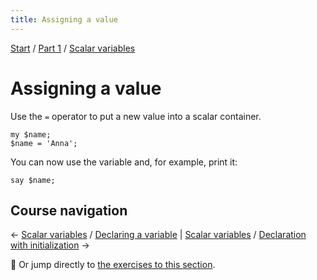 ```yaml
---
title: Assigning a value
---
```


[Start](../..) / [Part 1](../../part1) / [Scalar variables](..)

# Assigning a value

Use the `=` operator to put a new value into a scalar container.

    my $name;
    $name = 'Anna';

You can now use the variable and, for example, print it:

    say $name;

## Course navigation

← [Scalar variables](../) / [Declaring a variable](../declaring-a-variable) | [Scalar variables](../) / [Declaration with initialization](../declaration-with-initialization) →

💪 Or jump directly to [the exercises to this section](../exercises).
